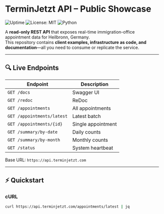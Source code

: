 # TerminJetzt API – Public Showcase
![Uptime](https://github.com/AbdallahZerfaoui/terminjetzt-api-showcase/workflows/health-check/badge.svg)
![License: MIT](https://img.shields.io/badge/license-MIT-green.svg)
![Python](https://img.shields.io/badge/python-3.11-blue)

A **read-only REST API** that exposes real-time immigration-office appointment data for Heilbronn, Germany.  
This repository contains **client examples, infrastructure as code, and documentation**—all you need to consume or replicate the service.

---

## 🔍 Live Endpoints
| Endpoint | Description |
|----------|-------------|
| `GET /docs` | Swagger UI |
| `GET /redoc` | ReDoc |
| `GET /appointments` | All appointments |
| `GET /appointments/latest` | Latest batch |
| `GET /appointments/{id}` | Single appointment |
| `GET /summary/by-date` | Daily counts |
| `GET /summary/by-month` | Monthly counts |
| `GET /status` | System heartbeat |

Base URL: `https://api.terminjetzt.com`

---

## ⚡ Quickstart

### cURL
```bash
curl https://api.terminjetzt.com/appointments/latest | jq

